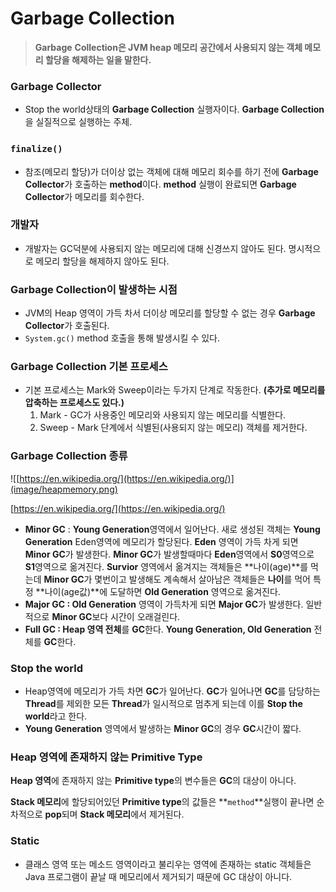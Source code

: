 # Garbage Collection

> **Garbage** **Collection은 JVM heap 메모리 공간에서 사용되지 않는 객체 메모리 할당을 해제하는 일을 말한다.**
> 

### Garbage Collector

- Stop the world상태의 **Garbage Collection** 실행자이다. **Garbage Collection**을 실질적으로 실행하는 주체.

### `finalize()`

- 참조(메모리 할당)가 더이상 없는 객체에 대해 메모리 회수를 하기 전에 **Garbage Collector**가 호출하는 **method**이다. **method** 실행이 완료되면 **Garbage Collector**가 메모리를 회수한다.

### 개발자

- 개발자는 GC덕분에 사용되지 않는 메모리에 대해 신경쓰지 않아도 된다. 명시적으로 메모리 할당을 해제하지 않아도 된다.

### Garbage Collection이 발생하는 시점

- JVM의 Heap 영역이 가득 차서 더이상 메모리를 할당할 수 없는 경우 **Garbage Collector**가 호출된다.
- `System.gc()` method 호출을 통해 발생시킬 수 있다.

### Garbage Collection 기본 프로세스

- 기본 프로세스는 Mark와 Sweep이라는 두가지 단계로 작동한다. **(추가로 메모리를 압축하는 프로세스도 있다.)**
    1. Mark - GC가 사용중인 메모리와 사용되지 않는 메모리를 식별한다.
    2. Sweep - Mark 단계에서 식별된(사용되지 않는 메모리) 객체를 제거한다.

### Garbage Collection 종류

![[https://en.wikipedia.org/](https://en.wikipedia.org/)](image/heapmemory.png)

[https://en.wikipedia.org/](https://en.wikipedia.org/)

- **Minor GC** : **Young Generation**영역에서 일어난다. 새로 생성된 객체는 **Young Generation** Eden영역에 메모리가 할당된다. **Eden** 영역이 가득 차게 되면 **Minor GC**가 발생한다. **Minor GC**가 발생할때마다 **Eden**영역에서 **S0**영역으로 **S1**영역으로 옮겨진다. **Survior** 영역에서 옮겨지는 객체들은 **나이(age)**를 먹는데 **Minor GC**가 몇번이고 발생해도 계속해서 살아남은 객체들은 **나이**를 먹어 특정 **나이(age값)**에 도달하면 **Old Generation** 영역으로 옮겨진다.
- **Major GC : Old Generation** 영역이 가득차게 되면 **Major GC**가 발생한다. 일반적으로 **Minor GC**보다 시간이 오래걸린다.
- **Full GC : Heap 영역 전체**를 **GC**한다. **Young Generation, Old Generation** 전체를 **GC**한다.

### Stop the world

- Heap영역에 메모리가 가득 차면 **GC**가 일어난다. **GC**가 일어나면 **GC**를 담당하는 **Thread**를 제외한 모든 **Thread**가 일시적으로 멈추게 되는데 이를 **Stop the world**라고 한다.
- **Young Generation** 영역에서 발생하는 **Minor GC**의 경우 **GC**시간이 짧다.

### Heap 영역에 존재하지 않는 Primitive Type

**Heap 영역**에 존재하지 않는 **Primitive type**의 변수들은 **GC**의 대상이 아니다.

**Stack 메모리**에 할당되어있던 **Primitive type**의 값들은 **`method`**실행이 끝나면 순차적으로 **pop**되며 **Stack 메모리**에서 제거된다.

### Static

- 클래스 영역 또는 메소드 영역이라고 불리우는 영역에 존재하는 static 객체들은 Java 프로그램이 끝날 때 메모리에서 제거되기 때문에 GC 대상이 아니다.